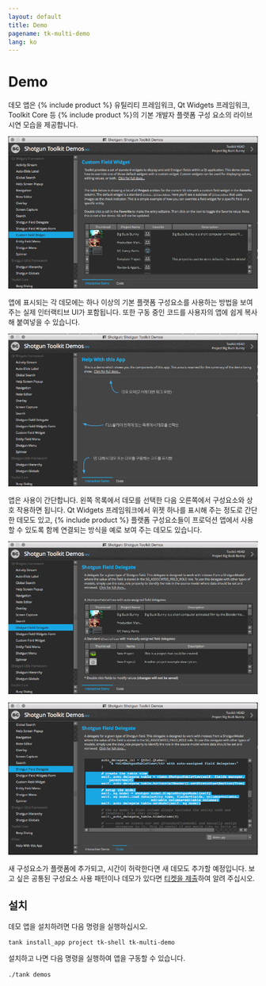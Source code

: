 ```yaml
---
layout: default
title: Demo
pagename: tk-multi-demo
lang: ko
---
```


# Demo

데모 앱은 {% include product %} 유틸리티 프레임워크, Qt Widgets 프레임워크, Toolkit Core 등 {% include product %}의 기본 개발자 플랫폼 구성 요소의 라이브 시연 모습을 제공합니다.

![데모 앱](../images/apps/multi-demo-demo_app.png)

앱에 표시되는 각 데모에는 하나 이상의 기본 플랫폼 구성요소를 사용하는 방법을 보여 주는 실제 인터랙티브 UI가 포함됩니다. 또한 구동 중인 코드를 사용자의 앱에 쉽게 복사해 붙여넣을 수 있습니다.

![데모 기본사항](../images/apps/multi-demo-help_demo.png)

앱은 사용이 간단합니다. 왼쪽 목록에서 데모를 선택한 다음 오른쪽에서 구성요소와 상호 작용하면 됩니다. Qt Widgets 프레임워크에서 위젯 하나를 표시해 주는 정도로 간단한 데모도 있고, {% include product %} 플랫폼 구성요소들이 프로덕션 앱에서 사용할 수 있도록 함께 연결되는 방식을 예로 보여 주는 데모도 있습니다.

![예시 데모](../images/apps/multi-demo-delegate_demo.png)

![코드 탭](../images/apps/multi-demo-code_tab.png)

새 구성요소가 플랫폼에 추가되고, 시간이 허락한다면 새 데모도 추가할 예정입니다. 보고 싶은 공통된 구성요소 사용 패턴이나 데모가 있다면 [티켓을 제출](https://knowledge.autodesk.com/contact-support)하여 알려 주십시오.

## 설치

데모 앱을 설치하려면 다음 명령을 실행하십시오.

```
tank install_app project tk-shell tk-multi-demo
```

설치하고 나면 다음 명령을 실행하여 앱을 구동할 수 있습니다.

`./tank demos`
